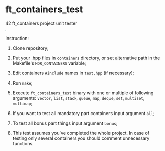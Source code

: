 # ft_containers_test
42 ft_containers project unit tester

<img src="https://raw.githubusercontent.com/mandarin10101/ft_containers_test/main/screen.png" style="zoom:10%;" />

Instruction:

1. Clone repository;
2. Put your .hpp files in ```containers``` directory, or set alternative path in the Makefile's ```HDR_CONTAINERS``` variable;
3. Edit containers ```#include``` names in ```test.hpp``` (if necessary);
4. Run ```make```;
5. Execute ```ft_containers_test``` binary with one or multiple of following arguments: ```vector```, ```list```, ```stack```, ```queue```, ```map```, ```deque```, ```set```, ```multiset```, ```multimap```;

6. If you want to test all mandatory part containers input argument ```all```;
7. To test all bonus part things input argument ```bonus```;
8. This test assumes you've completed the whole project. In case of testing only several containers you should comment unnecessary functions.